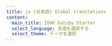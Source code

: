 ```yaml
---
title: ja (日本語) Global translations
content:
  main_title: IOHK Gatsby Starter
  select_language: 言語を選択する
  select_theme: テーマを選択
---
```

